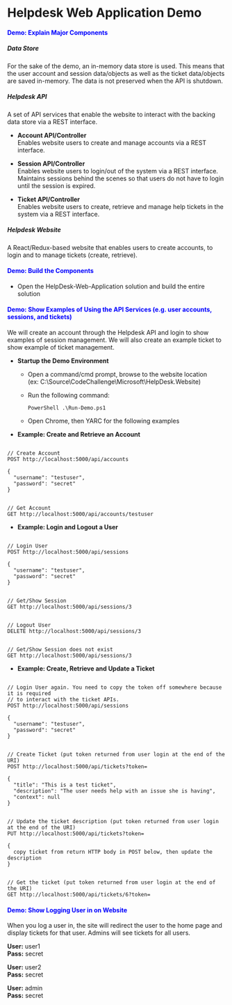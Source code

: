 # Helpdesk Web Application Demo

<div style="color:blue">

#### Demo: Explain Major Components
</div>

##### Data Store
For the sake of the demo, an in-memory data store is used.  This means that the user account and session data/objects as
well as the ticket data/objects are saved in-memory.  The data is not preserved when the API is shutdown.

##### Helpdesk API
A set of API services that enable the website to interact with the backing data store via a REST interface.

* **Account API/Controller**  
  Enables website users to create and manage accounts via a REST interface.

* **Session API/Controller**  
  Enables website users to login/out of the system via a REST interface. Maintains sessions behind the scenes 
  so that users do not have to login until the session is expired.

* **Ticket API/Controller**  
  Enables website users to create, retrieve and manage help tickets in the system via a REST interface.

##### Helpdesk Website
A React/Redux-based website that enables users to create accounts, to login and to manage tickets (create, retrieve). 

<div style="color:blue">

#### Demo: Build the Components
</div>

* Open the HelpDesk-Web-Application solution and build the entire solution

<div style="color:blue">

#### Demo: Show Examples of Using the API Services (e.g. user accounts, sessions, and tickets)
</div>

We will create an account through the Helpdesk API and login to show examples of session management.  We will
also create an example ticket to show example of ticket management.

* **Startup the Demo Environment**  
  * Open a command/cmd prompt, browse to the website location  
    (ex:  C:\Source\CodeChallenge\Microsoft\HelpDesk.Website) 
  
  * Run the following command:
    ```
    PowerShell .\Run-Demo.ps1
    ```

  * Open Chrome, then YARC for the following examples

* **Example: Create and Retrieve an Account**  
```

// Create Account
POST http://localhost:5000/api/accounts

{
  "username": "testuser",
  "password": "secret"
}


// Get Account
GET http://localhost:5000/api/accounts/testuser
```

* **Example: Login and Logout a User**  
```

// Login User
POST http://localhost:5000/api/sessions

{
  "username": "testuser",
  "password": "secret"
}


// Get/Show Session
GET http://localhost:5000/api/sessions/3


// Logout User
DELETE http://localhost:5000/api/sessions/3


// Get/Show Session does not exist
GET http://localhost:5000/api/sessions/3
```

* **Example: Create, Retrieve and Update a Ticket**  
```

// Login User again. You need to copy the token off somewhere because it is required
// to interact with the ticket APIs.
POST http://localhost:5000/api/sessions

{
  "username": "testuser",
  "password": "secret"
}
 

// Create Ticket (put token returned from user login at the end of the URI)
POST http://localhost:5000/api/tickets?token=

{
  "title": "This is a test ticket",
  "description": "The user needs help with an issue she is having",
  "context": null
}


// Update the ticket description (put token returned from user login at the end of the URI)
PUT http://localhost:5000/api/tickets?token=

{
  copy ticket from return HTTP body in POST below, then update the description
}


// Get the ticket (put token returned from user login at the end of the URI)
GET http://localhost:5000/api/tickets/6?token=

```

<div style="color:blue">

#### Demo: Show Logging User in on Website
</div>

When you log a user in, the site will redirect the user to the home page and display tickets for that
user.  Admins will see tickets for all users.

**User:** user1  
**Pass:** secret  

**User:** user2  
**Pass:** secret 

**User:** admin  
**Pass:** secret 
